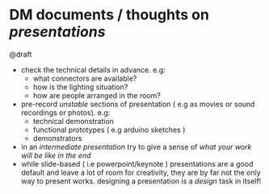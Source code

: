 # DM documents / thoughts on *presentations*

@draft

- check the technical details in advance. e.g:
    - what connectors are available?
    - how is the lighting situation?
    - how are people arranged in the room?
- pre-record *unstable* sections of presentation ( e.g as movies or sound recordings or photos). e.g:
    - technical demonstration
    - functional prototypes ( e.g arduino sketches )
    - demonstrators
- in an *intermediate presentation* try to give a sense of *what your work will be like in the end*
- while slide-based ( i.e powerpoint/keynote ) presentations are a good default and leave a lot of room for creativity, they are by far not the only way to present works. designing a presentation is a *design* task in itself!
